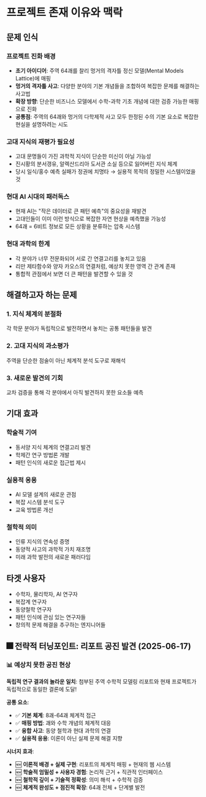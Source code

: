 # 프로젝트 존재 이유와 맥락

## 문제 인식

### 프로젝트 진화 배경
- **초기 아이디어**: 주역 64괘를 찰리 멍거의 격자틀 정신 모델(Mental Models Lattice)에 매핑
- **멍거의 격자틀 사고**: 다양한 분야의 기본 개념들을 조합하여 복잡한 문제를 해결하는 사고법
- **확장 방향**: 단순한 비즈니스 모델에서 수학-과학 기초 개념에 대한 검증 가능한 매핑으로 진화
- **공통점**: 주역의 64괘와 멍거의 다학제적 사고 모두 한정된 수의 기본 요소로 복잡한 현실을 설명하려는 시도

### 고대 지식의 재평가 필요성
- 고대 문명들이 가진 과학적 지식이 단순한 미신이 아닐 가능성
- 진시황의 분서갱유, 알렉산드리아 도서관 소실 등으로 잃어버린 지식 체계
- 당시 일식/홍수 예측 실패가 정권에 치명타 → 실용적 목적의 정밀한 시스템이었을 것

### 현대 AI 시대의 패러독스
- 현재 AI는 "작은 데이터로 큰 패턴 예측"의 중요성을 재발견
- 고대인들이 이미 이런 방식으로 복잡한 자연 현상을 예측했을 가능성
- 64괘 = 6비트 정보로 모든 상황을 분류하는 압축 시스템

### 현대 과학의 한계
- 각 분야가 너무 전문화되어 서로 간 연결고리를 놓치고 있음
- 리만 제타함수와 양자 카오스의 연결처럼, 예상치 못한 영역 간 관계 존재
- 통합적 관점에서 보면 더 큰 패턴을 발견할 수 있을 것

## 해결하고자 하는 문제

### 1. 지식 체계의 분절화
각 학문 분야가 독립적으로 발전하면서 놓치는 공통 패턴들을 발견

### 2. 고대 지식의 과소평가
주역을 단순한 점술이 아닌 체계적 분석 도구로 재해석

### 3. 새로운 발견의 기회
교차 검증을 통해 각 분야에서 아직 발견하지 못한 요소들 예측

## 기대 효과

### 학술적 기여
- 동서양 지식 체계의 연결고리 발견
- 학제간 연구 방법론 개발
- 패턴 인식의 새로운 접근법 제시

### 실용적 응용
- AI 모델 설계의 새로운 관점
- 복잡 시스템 분석 도구
- 교육 방법론 개선

### 철학적 의미
- 인류 지식의 연속성 증명
- 동양적 사고의 과학적 가치 재조명
- 미래 과학 발전의 새로운 패러다임

## 타겟 사용자
- 수학자, 물리학자, AI 연구자
- 복잡계 연구자
- 동양철학 연구자
- 패턴 인식에 관심 있는 연구자들
- 창의적 문제 해결을 추구하는 엔지니어들

## 🎆 **전략적 터닝포인트: 리포트 공진 발견** (2025-06-17)

### 📊 **예상치 못한 공진 현상**

**독립적 연구 결과의 놀라운 일치**: 첨부된 주역 수학적 모델링 리포트와 현재 프로젝트가 독립적으로 동일한 결론에 도달!

**공통 요소**:
- ✅ **기본 체계**: 8괘-64괘 체계적 접근
- ✅ **매핑 방법**: 괘와 수학 개념의 체계적 대응
- ✅ **융합 사고**: 동양 철학과 현대 과학의 연결
- ✅ **실용적 응용**: 이론이 아닌 실제 문제 해결 지향

**시너지 효과**:
- 🆕 **이론적 배경 + 실제 구현**: 리포트의 체계적 매핑 + 현재의 웹 시스템
- 🆕 **학술적 엄밀성 + 사용자 경험**: 논리적 근거 + 직관적 인터페이스
- 🆕 **철학적 깊이 + 기술적 정확성**: 의미 해석 + 수학적 검증
- 🆕 **체계적 완성도 + 점진적 확장**: 64괘 전체 + 단계별 발전